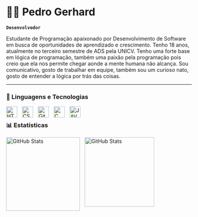 # 👨‍💻 Pedro Gerhard

**`Desenvolvedor`**

Estudante de Programação apaixonado por Desenvolvimento de Software em busca de oportunidades de aprendizado e
 crescimento. Tenho 18 anos, atualmente no terceiro semestre de ADS pela UNICV. Tenho uma forte base em lógica de
 programação, também uma paixão pela programação pois creio que ela nos permite chegar aonde a mente humana não
 alcança. Sou comunicativo, gosto de trabalhar em equipe, também sou um curioso nato, gosto de entender a lógica por trás
 das coisas.

 
---

### 🤖 Linguagens e Tecnologias

<img 
    align="left" 
    alt="HTML"
    title="HTML" 
    width="30px" 
    style="padding-right: 10px;" 
    src="https://cdn.jsdelivr.net/gh/devicons/devicon@latest/icons/html5/html5-original.svg" 
/>
<img 
    align="left" 
    alt="CSS" 
    title="CSS"
    width="30px" 
    style="padding-right: 10px;" 
    src="https://cdn.jsdelivr.net/gh/devicons/devicon@latest/icons/css3/css3-original.svg" 
/>

<img 
    align="left" 
    alt="Git" 
    title="Git"
    width="30px" 
    style="padding-right: 10px;" 
    src="https://cdn.jsdelivr.net/gh/devicons/devicon@latest/icons/git/git-original.svg" 
/>

<img 
    align="left" 
    alt="C"
    title="C" 
    width="30px" 
    style="padding-right: 10px;" 
    src="https://cdn.jsdelivr.net/gh/devicons/devicon@latest/icons/c/c-original.svg"
/>

<img 
    align="left" 
    alt="JAVA"
    title="JAVA" 
    width="30px" 
    style="padding-right: 10px;" 
    src="https://cdn.jsdelivr.net/gh/devicons/devicon@latest/icons/java/java-original.svg" 
/>

<br/>


### 📊 Estatísticas

<img 
    align="left" 
    alt="GitHub Stats" 
    height="200" 
    style="padding-right: 10px;" 
    src="https://github-readme-stats.vercel.app/api?username=pedrogerhard&show_icons=true&theme=tokyonight&include_all_commits=true" 
  />

  <img 
    align="left" 
    alt="GitHub Stats" 
    height="189" 
    style="padding-right: 10px;" 
    src="https://github-readme-stats.vercel.app/api/top-langs/?username=pedrogerhard&theme=tokyonight&layout=compact&custom_title=tecnologias" 
  />


